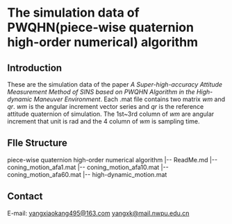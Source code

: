 # The simulation data of PWQHN(piece-wise quaternion high-order numerical) algorithm

## Introduction
These are the simulation data of the paper _A Super-high-accuracy Attitude Measurement Method of SINS based on PWQHN Algorithm in the High-dynamic Maneuver Environment_. Each .mat file contains two matrix _wm_ and _qr_. _wm_ is the angular increment vector series and _qr_ is the reference attitude quaternion of simulation. The 1st~3rd column of _wm_ are angular increment that unit is rad and the 4 column of _wm_ is sampling time. 

## FIle Structure
piece-wise quaternion high-order numerical algorithm
|-- ReadMe.md
|-- coning_motion_afa1.mat 
|-- coning_motion_afa10.mat 
|-- coning_motion_afa60.mat 
|-- high-dynamic_motion.mat 

## Contact
E-mail: yangxiaokang495@163.com   yangxk@mail.nwpu.edu.cn
